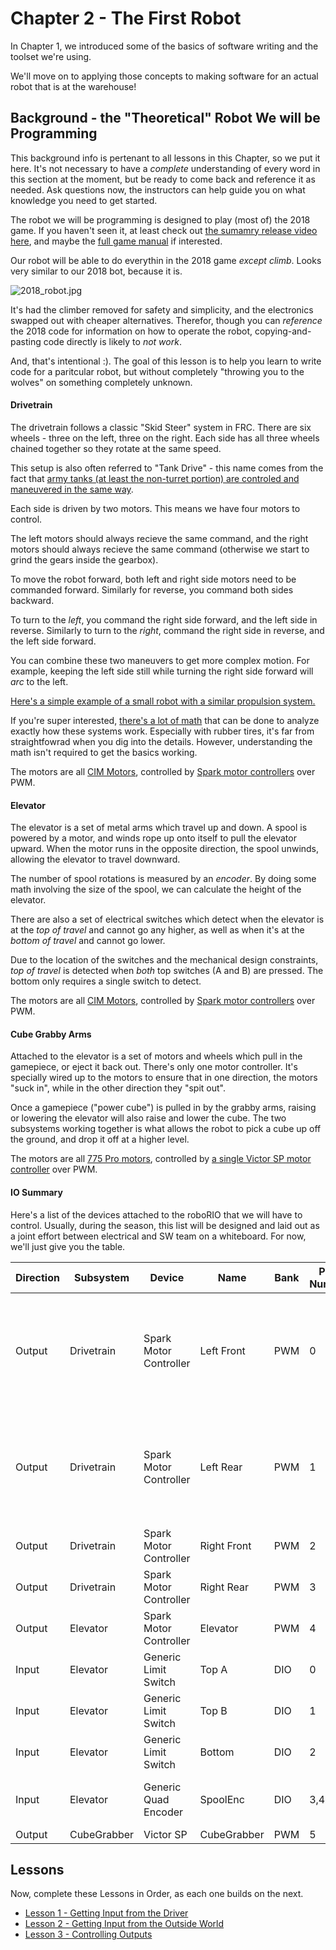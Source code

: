 # Chapter 2 - The First Robot

In Chapter 1, we introduced some of the basics of software writing and the toolset we're using.

We'll move on to applying those concepts to making software for an actual robot that is at the warehouse!

## Background - the "Theoretical" Robot We will be Programming

This background info is pertenant to all lessons in this Chapter, so we put it here. It's not necessary to have a _complete_ understanding of every word in this section at the moment, but be ready to come back and reference it as needed. Ask questions now, the instructors can help guide you on what knowledge you need to get started.

The robot we will be programming is designed to play (most of) the 2018 game. If you haven't seen it, at least check out [the sumamry release video here](https://www.youtube.com/watch?v=HZbdwYiCY74), and maybe the [full game manual](https://firstfrc.blob.core.windows.net/frc2018/Manual/2018FRCGameSeasonManual.pdf) if interested.

Our robot will be able to do everythin in the 2018 game _except climb_. Looks very similar to our 2018 bot, because it is. 

![2018_robot.jpg](https://robotcasserole.org/assets/img/general/2018_robot.jpg)

It's had the climber removed for safety and simplicity, and the electronics swapped out with cheaper alternatives. Therefor, though you can _reference_ the 2018 code for information on how to operate the robot, copying-and-pasting code directly is likely to _not work_. 

And, that's intentional :). The goal of this lesson is to help you learn to write code for a paritcular robot, but without completely "throwing you to the wolves" on something completely unknown.

#### Drivetrain

The drivetrain follows a classic "Skid Steer" system in FRC. There are six wheels - three on the left, three on the right. Each side has all three wheels chained together so they rotate at the same speed.

This setup is also often referred to "Tank Drive" - this name comes from the fact that [army tanks (at least the non-turret portion) are controled and maneuvered in the same way](https://www.youtube.com/watch?v=u1mH-_h3_1Q). 

Each side is driven by two motors. This means we have four motors to control. 

The left motors should always recieve the same command, and the right motors should always recieve the same command (otherwise we start to grind the gears inside the gearbox).

To move the robot forward, both left and right side motors need to be commanded forward. Similarly for reverse, you command both sides backward.

To turn to the _left_, you command the right side forward, and the left side in reverse. Similarly to turn to the _right_, command the right side in reverse, and the left side forward.

You can combine these two maneuvers to get more complex motion. For example, keeping the left side still while turning the right side forward will _arc_ to the left.

[Here's a simple example of a small robot with a similar propulsion system.](https://www.youtube.com/watch?v=rpiNZSJoHKw)

If you're super interested, [there's a lot of math](http://matwbn.icm.edu.pl/ksiazki/amc/amc14/amc1445.pdf) that can be done to analyze exactly how these systems work. Especially with rubber tires, it's far from straightfowrad when you dig into the details. However, understanding the math isn't required to get the basics working.

The motors are all [CIM Motors](https://www.vexrobotics.com/217-2000.html), controlled by [Spark motor controllers](https://www.revrobotics.com/rev-11-1200/) over PWM. 

#### Elevator

The elevator is a set of metal arms which travel up and down. A spool is powered by a motor, and winds rope up onto itself to pull the elevator upward. When the motor runs in the opposite direction, the spool unwinds, allowing the elevator to travel downward.

The number of spool rotations is measured by an _encoder_. By doing some math involving the size of the spool, we can calculate the height of the elevator.

There are also a set of electrical switches which detect when the elevator is at the _top of travel_ and cannot go any higher, as well as when it's at the _bottom of travel_ and cannot go lower.

Due to the location of the switches and the mechanical design constraints, _top of travel_ is detected when _both_ top switches (A and B) are pressed. The bottom only requires a single switch to detect.

The motors are all [CIM Motors](https://www.vexrobotics.com/217-2000.html), controlled by [Spark motor controllers](https://www.revrobotics.com/rev-11-1200/) over PWM. 

#### Cube Grabby Arms

Attached to the elevator is a set of motors and wheels which pull in the gamepiece, or eject it back out. There's only one motor controller. It's specially wired up to the motors to ensure that in one direction, the motors "suck in", while in the other direction they "spit out". 

Once a gamepiece ("power cube") is pulled in by the grabby arms, raising or lowering the elevator will also raise and lower the cube. The two subsystems working together is what allows the robot to pick a cube up off the ground, and drop it off at a higher level.

The motors are all [775 Pro motors](https://motors.vex.com/vexpro-motors/775pro), controlled by [a single Victor SP motor controller](https://www.ctr-electronics.com/downloads/pdf/Victor-SP-Quick-Start-Guide.pdf) over PWM. 

#### IO Summary

Here's a list of the devices attached to the roboRIO that we will have to control. Usually, during the season, this list will be designed and laid out as a joint effort between electrical and SW team on a whiteboard. For now, we'll just give you the table.

| Direction | Subsystem   | Device                 | Name        | Bank | Port Number | Notes |
| ---       | ---         | ---                    | ---         | ---  | ---         | ---   |
| Output    | Drivetrain  | Spark Motor Controller | Left Front  | PWM  | 0           | Due to mechanical construction, _negative_ motor command produces forward motion. |
| Output    | Drivetrain  | Spark Motor Controller | Left Rear   | PWM  | 1           | Due to mechanical construction, _negative_ motor command produces forward motion. |
| Output    | Drivetrain  | Spark Motor Controller | Right Front | PWM  | 2           |       |
| Output    | Drivetrain  | Spark Motor Controller | Right Rear  | PWM  | 3           |       |
| Output    | Elevator    | Spark Motor Controller | Elevator    | PWM  | 4           |       |
| Input     | Elevator    | Generic Limit Switch   | Top A       | DIO  | 0           |       |
| Input     | Elevator    | Generic Limit Switch   | Top B       | DIO  | 1           |       |
| Input     | Elevator    | Generic Limit Switch   | Bottom      | DIO  | 2           |       |
| Input     | Elevator    | Generic Quad Encoder   | SpoolEnc    | DIO  | 3,4         | 1024 counts per foot of elevator travel |
| Output    | CubeGrabber | Victor SP              | CubeGrabber | PWM  | 5           |       |

## Lessons

Now, complete these Lessons in Order, as each one builds on the next.

* [Lesson 1 - Getting Input from the Driver](./lesson1.md)
* [Lesson 2 - Getting Input from the Outside World](./lesson2.md)
* [Lesson 3 - Controlling Outputs](./lesson3.md)
